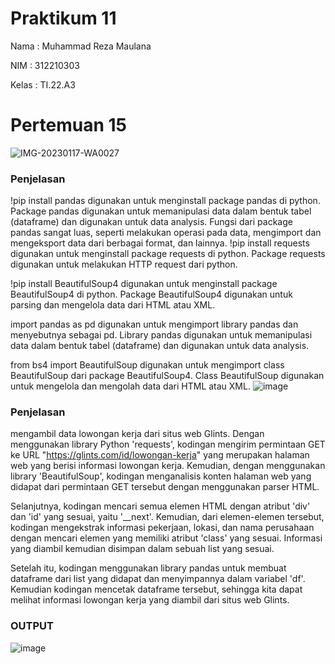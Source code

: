 # Praktikum 11

Nama : Muhammad Reza Maulana

NIM : 312210303

Kelas : TI.22.A3


# Pertemuan 15

![IMG-20230117-WA0027](https://user-images.githubusercontent.com/115516607/212916294-63e43d14-62c2-4bae-ae35-f8103c88a9a7.jpg)

### Penjelasan
!pip install pandas digunakan untuk menginstall package pandas di python. Package pandas digunakan untuk memanipulasi data dalam bentuk tabel (dataframe) dan digunakan
untuk data analysis. Fungsi dari package pandas sangat luas, seperti melakukan operasi pada data, mengimport dan mengeksport data dari berbagai format, dan lainnya.
!pip install requests digunakan untuk menginstall package requests di python. Package requests digunakan untuk melakukan HTTP request dari python.

!pip install BeautifulSoup4 digunakan untuk menginstall package BeautifulSoup4 di python. Package BeautifulSoup4 digunakan untuk parsing dan mengelola data dari HTML atau XML.

import pandas as pd digunakan untuk mengimport library pandas dan menyebutnya sebagai pd. Library pandas digunakan untuk memanipulasi data dalam bentuk tabel (dataframe) dan digunakan untuk data analysis.

from bs4 import BeautifulSoup digunakan untuk mengimport class BeautifulSoup dari package BeautifulSoup4. Class BeautifulSoup digunakan untuk mengelola dan mengolah data dari HTML atau XML.
![image](https://user-images.githubusercontent.com/93815689/212857324-be077dbf-4f0f-49e5-80de-3f49be11d47b.png)
### Penjelasan
mengambil data lowongan kerja dari situs web Glints. Dengan menggunakan library Python 'requests', kodingan mengirim permintaan GET ke URL "https://glints.com/id/lowongan-kerja" yang merupakan halaman web yang berisi informasi lowongan kerja. Kemudian, dengan menggunakan library 'BeautifulSoup', kodingan menganalisis konten halaman web yang didapat dari permintaan GET tersebut dengan menggunakan parser HTML.

Selanjutnya, kodingan mencari semua elemen HTML dengan atribut 'div' dan 'id' yang sesuai, yaitu '__next'. Kemudian, dari elemen-elemen tersebut, kodingan mengekstrak informasi pekerjaan, lokasi, dan nama perusahaan dengan mencari elemen yang memiliki atribut 'class' yang sesuai. Informasi yang diambil kemudian disimpan dalam sebuah list yang sesuai.

Setelah itu, kodingan menggunakan library pandas untuk membuat dataframe dari list yang didapat dan menyimpannya dalam variabel 'df'. Kemudian kodingan mencetak dataframe tersebut, sehingga kita dapat melihat informasi lowongan kerja yang diambil dari situs web Glints.

### OUTPUT 
![image](https://user-images.githubusercontent.com/93815689/212865172-ae5aa214-a1f6-4380-b510-ced94bbbfe97.png)
